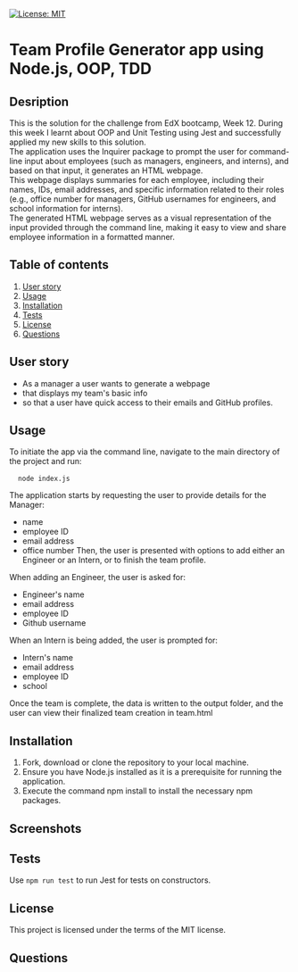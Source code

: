 [![License: MIT](https://img.shields.io/badge/License-MIT-yellow.svg)](https://opensource.org/licenses/MIT)
# Team Profile Generator app using Node.js, OOP, TDD

## Desription
This is the solution for the challenge from EdX bootcamp, Week 12. During this week I learnt about OOP and Unit Testing using Jest and successfully applied my new skills to this solution.  
The application uses the Inquirer package to prompt the user for command-line input about employees (such as managers, engineers, and interns), and based on that input, it generates an HTML webpage.  
This webpage displays summaries for each employee, including their names, IDs, email addresses, and specific information related to their roles (e.g., office number for managers, GitHub usernames for engineers, and school information for interns).  
The generated HTML webpage serves as a visual representation of the input provided through the command line, making it easy to view and share employee information in a formatted manner. 


## Table of contents
1. [User story](#user_story)
2. [Usage](#usage)
3. [Installation](#installation)
4. [Tests](#tests)
5. [License](#license)
6. [Questions](#questions)

## User story
- As a manager a user wants to generate a webpage
- that displays my team's basic info
- so that a user have quick access to their emails and GitHub profiles.

## Usage
To initiate the app via the command line, navigate to the main directory of the project and run:
<pre> <code id="copyCommand"> node index.js </code> </pre>

 The application starts by requesting the user to provide details for the Manager:
 -  name
 -  employee ID
 -  email address
 -  office number
Then, the user is presented with options to add either an Engineer or an Intern, or to finish the team profile.

When adding an Engineer, the user is asked for:
- Engineer's name
- email address
- employee ID
- Github username

When an Intern is being added, the user is prompted for: 
- Intern's name
- email address
- employee ID
- school

Once the team is complete, the data is written to the output folder, and the user can view their finalized team creation in team.html

## Installation
1. Fork, download or clone the repository to your local machine.
2. Ensure you have Node.js installed as it is a prerequisite for running the application.
3. Execute the command npm install to install the necessary npm packages.

## Screenshots

## Tests 
Use ```npm run test``` to run Jest for tests on constructors.

## License 
This project is licensed under the terms of the MIT license.

## Questions 



